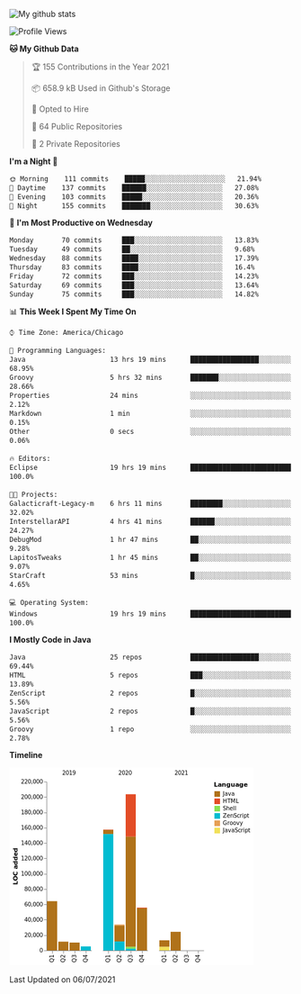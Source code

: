 ![My github stats](https://github-readme-stats.vercel.app/api?username=romvoid95&theme=gruvbox&include_all_commits=true&show_icons=true")

<!--START_SECTION:waka-->
![Profile Views](http://img.shields.io/badge/Profile%20Views-0-blue)

**🐱 My Github Data** 

> 🏆 155 Contributions in the Year 2021
 > 
> 📦 658.9 kB Used in Github's Storage 
 > 
> 💼 Opted to Hire
 > 
> 📜 64 Public Repositories 
 > 
> 🔑 2 Private Repositories  
 > 
**I'm a Night 🦉** 

```text
🌞 Morning    111 commits    █████░░░░░░░░░░░░░░░░░░░░   21.94% 
🌆 Daytime    137 commits    ██████░░░░░░░░░░░░░░░░░░░   27.08% 
🌃 Evening    103 commits    █████░░░░░░░░░░░░░░░░░░░░   20.36% 
🌙 Night      155 commits    ███████░░░░░░░░░░░░░░░░░░   30.63%

```
📅 **I'm Most Productive on Wednesday** 

```text
Monday       70 commits     ███░░░░░░░░░░░░░░░░░░░░░░   13.83% 
Tuesday      49 commits     ██░░░░░░░░░░░░░░░░░░░░░░░   9.68% 
Wednesday    88 commits     ████░░░░░░░░░░░░░░░░░░░░░   17.39% 
Thursday     83 commits     ████░░░░░░░░░░░░░░░░░░░░░   16.4% 
Friday       72 commits     ███░░░░░░░░░░░░░░░░░░░░░░   14.23% 
Saturday     69 commits     ███░░░░░░░░░░░░░░░░░░░░░░   13.64% 
Sunday       75 commits     ███░░░░░░░░░░░░░░░░░░░░░░   14.82%

```


📊 **This Week I Spent My Time On** 

```text
⌚︎ Time Zone: America/Chicago

💬 Programming Languages: 
Java                     13 hrs 19 mins      █████████████████░░░░░░░░   68.95% 
Groovy                   5 hrs 32 mins       ███████░░░░░░░░░░░░░░░░░░   28.66% 
Properties               24 mins             ░░░░░░░░░░░░░░░░░░░░░░░░░   2.12% 
Markdown                 1 min               ░░░░░░░░░░░░░░░░░░░░░░░░░   0.15% 
Other                    0 secs              ░░░░░░░░░░░░░░░░░░░░░░░░░   0.06%

🔥 Editors: 
Eclipse                  19 hrs 19 mins      █████████████████████████   100.0%

🐱‍💻 Projects: 
Galacticraft-Legacy-m    6 hrs 11 mins       ████████░░░░░░░░░░░░░░░░░   32.02% 
InterstellarAPI          4 hrs 41 mins       ██████░░░░░░░░░░░░░░░░░░░   24.27% 
DebugMod                 1 hr 47 mins        ██░░░░░░░░░░░░░░░░░░░░░░░   9.28% 
LapitosTweaks            1 hr 45 mins        ██░░░░░░░░░░░░░░░░░░░░░░░   9.07% 
StarCraft                53 mins             █░░░░░░░░░░░░░░░░░░░░░░░░   4.65%

💻 Operating System: 
Windows                  19 hrs 19 mins      █████████████████████████   100.0%

```

**I Mostly Code in Java** 

```text
Java                     25 repos            █████████████████░░░░░░░░   69.44% 
HTML                     5 repos             ███░░░░░░░░░░░░░░░░░░░░░░   13.89% 
ZenScript                2 repos             █░░░░░░░░░░░░░░░░░░░░░░░░   5.56% 
JavaScript               2 repos             █░░░░░░░░░░░░░░░░░░░░░░░░   5.56% 
Groovy                   1 repo              ░░░░░░░░░░░░░░░░░░░░░░░░░   2.78%

```


**Timeline**

![Chart not found](https://raw.githubusercontent.com/ROMVoid95/ROMVoid95/master/charts/bar_graph.png) 


 Last Updated on 06/07/2021
<!--END_SECTION:waka-->
